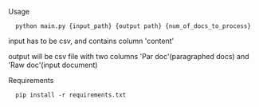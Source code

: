 Usage

```
  python main.py {input_path} {output path} {num_of_docs_to_process}
```

input has to be csv, and contains column 'content'

output will be csv file with two columns 'Par doc'(paragraphed docs) and 'Raw doc'(input document)

Requirements

```
  pip install -r requirements.txt
```
